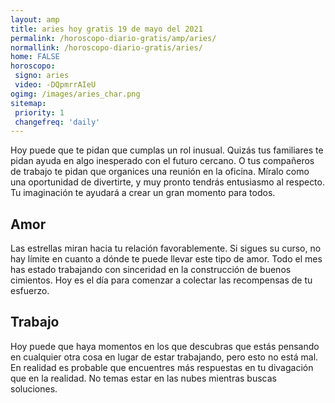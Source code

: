 ```yaml
---
layout: amp
title: aries hoy gratis 19 de mayo del 2021 
permalink: /horoscopo-diario-gratis/amp/aries/
normallink: /horoscopo-diario-gratis/aries/
home: FALSE
horoscopo:
 signo: aries
 video: -DQpmrrAIeU
ogimg: /images/aries_char.png
sitemap:
 priority: 1
 changefreq: 'daily'
---
```



Hoy puede que te pidan que cumplas un rol inusual. Quizás tus familiares te pidan ayuda en algo inesperado con el futuro cercano. O tus compañeros de trabajo te pidan que organices una reunión en la oficina. Míralo como una oportunidad de divertirte, y muy pronto tendrás entusiasmo al respecto. Tu imaginación te ayudará a crear un gran momento para todos.

## Amor

Las estrellas miran hacia tu relación favorablemente. Si sigues su curso, no hay límite en cuanto a dónde te puede llevar este tipo de amor. Todo el mes has estado trabajando con sinceridad en la construcción de buenos cimientos. Hoy es el día para comenzar a colectar las recompensas de tu esfuerzo.

## Trabajo

Hoy puede que haya momentos en los que descubras que estás pensando en cualquier otra cosa en lugar de estar trabajando, pero esto no está mal. En realidad es probable que encuentres más respuestas en tu divagación que en la realidad. No temas estar en las nubes mientras buscas soluciones.